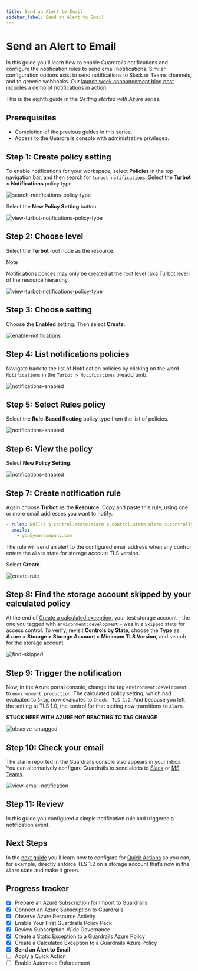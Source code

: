 ```yaml
---
title: Send an Alert to Email
sidebar_label: Send an Alert to Email
---
```



# Send an Alert to Email

In this guide you'll learn how to enable Guardrails notifications and configure the notification rules to send email notifications. Similar configuration options exist to send notifications to Slack or Teams channels, and to generic webhooks. Our [launch week announcement blog post](/guardrails/blog/2023/10/guardrails-notifications) includes a demo of notifications in action.

This is the eighth guide in the *Getting started with Azure series*.

## Prerequisites 

- Completion of the previous guides in this series.
- Access to the Guardrails console with administrative privileges.

## Step 1: Create policy setting

To enable notifications for your workspace, select **Policies** in the top navigation bar, and then search for `turbot notifications`. Select the **Turbot > Notifications** policy type.

<p><img alt="search-notifications-policy-type" src="/images/docs/guardrails/getting-started/getting-started-aws/send-alert-to-email/search-notifications-policy-type.png"/></p>

Select the **New Policy Setting** button.

<p><img alt="view-turbot-notifications-policy-type" src="/images/docs/guardrails/getting-started/getting-started-aws/send-alert-to-email/view-turbot-notifications-policy-type.png"/></p>

## Step 2: Choose level

Select the **Turbot** root node as the resource.

> [!NOTE]
> Notifications polices may only be created at the root level (aka Turbot level) of the resource hierarchy.

<p><img alt="view-turbot-notifications-policy-type" src="/images/docs/guardrails/getting-started/getting-started-aws/send-alert-to-email/choose-turbot-root.png"/></p>

## Step 3: Choose setting

Choose the **Enabled** setting. Then select **Create**.

<p><img alt="enable-notifications" src="/images/docs/guardrails/getting-started/getting-started-aws/send-alert-to-email/enable-notifications.png"/></p>

## Step 4: List notifications policies

Navigate back to the list of Notification policies by clicking on the word `Notifications` in the `Turbot > Notifications` breadcrumb.

<p><img alt="notifications-enabled" src="/images/docs/guardrails/getting-started/getting-started-aws/send-alert-to-email/notifications-enabled.png"/></p>

## Step 5: Select Rules policy

Select the **Rule-Based Routing** policy type from the list of policies.

<p><img alt="notifications-enabled" src="/images/docs/guardrails/getting-started/getting-started-aws/send-alert-to-email/locate-rule-based-routing.png"/></p>

## Step 6: View the policy

Select **New Policy Setting**.

<p><img alt="notifications-enabled" src="/images/docs/guardrails/getting-started/getting-started-aws/send-alert-to-email/view-rule-based-routing.png"/></p>


## Step 7: Create notification rule

Again choose **Turbot** as the **Resource**. Copy and paste this rule, using one or more email addresses you want to notify. 
 
```yaml
- rules: NOTIFY $.control.state:alarm $.control.state:alarm $.controlType.uri:'tmod:@turbot/azure-storage#/policy/types/storageAccountMinimumTlsVersion'
  emails:
    - you@yourcompany.com
``` 
 
The rule will send an alert to the configured email address when any control enters the `Alarm` state for storage account TLS version.

Select **Create**.

<p><img alt="create-rule" src="/images/docs/guardrails/getting-started/getting-started-azure/send-alert-to-email/raw-create-notification-rule.png"/></p>

## Step 8: Find the storage account skipped by your calculated policy

At the end of [Create a calculated exception](/guardrails/getting-started/getting-started-gcp/create_calculated_exception), your test storage account – the one you tagged with `environment:development` – was in a `Skipped` state for access control. To verify, revisit **Controls by State**, choose the **Type** as **Azure > Storage > Storage Account > Minimum TLS Version**, and search for the storage account.

<p><img alt="find-skipped" src="/images/docs/guardrails/getting-started/getting-started-azure/send-alert-to-email/raw-find-skipped.png"/></p>

## Step 9: Trigger the notification

Now, in the Azure portal console, change the tag `environment:development` to `environment:production`. The calculated policy setting, which had evaluated to `Skip`, now evaluates to `Check: TLS 1.2`. And because you left the setting at TLS 1.0, the control for that setting now transitions to `Alarm`.

**STUCK HERE WITH AZURE NOT REACTING TO TAG CHANGE**

<p><img alt="observe-untagged" src="/images/docs/guardrails/getting-started/getting-started-azure/send-alert-to-email/raw-storage-account-in-alarm.png"/></p>  


## Step 10: Check your email

The alarm reported in the Guardrails console also appears in your inbox. You can alternatively configure Guardrails to send alerts to [Slack]([guardrails/docs/guides/notifications/templates#example-slack-template](https://turbot.com/guardrails/docs/guides/notifications/templates#example-slack-template)) or [MS Teams](/guardrails/docs/guides/notifications/templates#example-ms-teams-template).

<p><img alt="view-email-notification" src="/images/docs/guardrails/getting-started/getting-started-azure/send-alert-to-email/raw-view-email-notification.png"/></p>

## Step 11: Review

In this guide you configured a simple notification rule and triggered a notification event.


## Next Steps

In the [next guide](/guardrails/docs/getting-started/getting-started-azure/apply-quick-action) you’ll learn how to configure for [Quick Actions]([/guardrails/docs/guides/quick-actions](https://turbot.com/guardrails/docs/guides/quick-actions#enabling-quick-actions)) so you can, for example, directly enforce TLS 1.2 on a storage account that’s now in the `Alarm` state and make it green.


## Progress tracker

- [x] Prepare an Azure Subscription for Import to Guardrails
- [x] Connect an Azure Subscription to Guardrails
- [x] Observe Azure Resource Activity
- [x] Enable Your First Guardrails Policy Pack
- [x] Review Subscription-Wide Governance
- [x] Create a Static Exception to a Guardrails Azure Policy
- [x] Create a Calculated Exception to a Guardrails Azure Policy
- [x] **Send an Alert to Email**
- [ ] Apply a Quick Action
- [ ] Enable Automatic Enforcement

